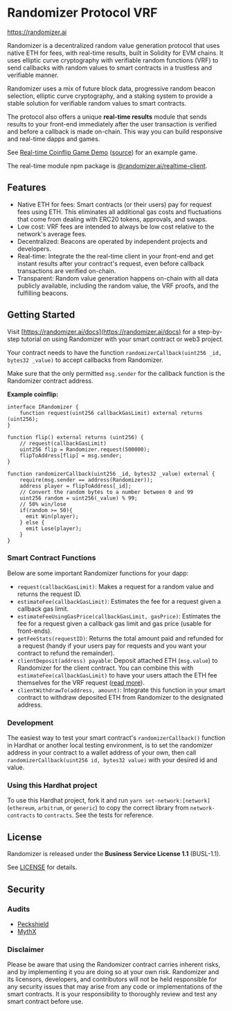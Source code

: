 # Randomizer Protocol VRF

https://randomizer.ai

Randomizer is a decentralized random value generation protocol that uses native ETH for fees, with real-time results, built in Solidity for EVM chains. It uses elliptic curve cryptography with verifiable random functions (VRF) to send callbacks with random values to smart contracts in a trustless and verifiable manner.

Randomizer uses a mix of future block data, progressive random beacon selection, elliptic curve cryptography, and a staking system to provide a stable solution for verifiable random values to smart contracts.

The protocol also offers a unique **real-time results** module that sends results to your front-end immediately after the user transaction is verified and before a callback is made on-chain. This way you can build responsive and real-time dapps and games.

See [Real-time Coinflip Game Demo](https://coinflip.randomizer.ai/)  ([source](https://github.com/RandomizerAi/coinflip-example)) for an example game.

The real-time module npm package is [@randomizer.ai/realtime-client](https://www.npmjs.com/package/@randomizer.ai/realtime-client).

## Features

- Native ETH for fees: Smart contracts (or their users) pay for request fees using ETH. This eliminates all additional gas costs and fluctuations that come from dealing with ERC20 tokens, approvals, and swaps.
- Low cost: VRF fees are intended to always be low cost relative to the network's average fees.
- Decentralized: Beacons are operated by independent projects and developers.
- Real-time: Integrate the the real-time client in your front-end and get instant results after your contract's request, even before callback transactions are verified on-chain.
- Transparent: Random value generation happens on-chain with all data publicly available, including the random value, the VRF proofs, and the fulfilling beacons.

## Getting Started

Visit [https://randomizer.ai/docs](https://randomizer.ai/docs) for a step-by-step tutorial on using Randomizer with your smart contract or web3 project.

Your contract needs to have the function `randomizerCallback(uint256 _id, bytes32 _value)` to accept callbacks from Randomizer.

Make sure that the only permitted `msg.sender` for the callback function is the Randomizer contract address.

**Example coinflip:**

```JS
interface IRandomizer {
    function request(uint256 callbackGasLimit) external returns (uint256);
}

function flip() external returns (uint256) {
    // request(callbackGasLimit)
    uint256 flip = Randomizer.request(500000);
    flipToAddress[flip] = msg.sender;
}

function randomizerCallback(uint256 _id, bytes32 _value) external {
    require(msg.sender == address(Randomizer));
    address player = flipToAddress[_id];
    // Convert the random bytes to a number between 0 and 99
    uint256 random = uint256(_value) % 99;
    // 50% win/lose
    if(random >= 50){
      emit Win(player);
    } else {
      emit Lose(player);
    }
}
```

### Smart Contract Functions

Below are some important Randomizer functions for your dapp:

- `request(callbackGasLimit)`: Makes a request for a random value and returns the request ID.
- `estimateFee(callbackGasLimit)`: Estimates the fee for a request given a callback gas limit.
- `estimateFeeUsingGasPrice(callbackGasLimit, gasPrice)`: Estimates the fee for a request given a callback gas limit and gas price (usable for front-ends).
- `getFeeStats(requestID)`: Returns the total amount paid and refunded for a request (handy if your users pay for requests and you want your contract to refund the remainder).
- `clientDeposit(address) payable`: Deposit attached ETH (`msg.value`) to Randomizer for the client contract. You can combine this with `estimateFee(callbackGasLimit)` to have your users attach the ETH fee themselves for the VRF request ([read more](https://randomizer.ai/docs#withdrawing)).
- `clientWithdrawTo(address, amount)`: Integrate this function in your smart contract to withdraw deposited ETH from Randomizer to the designated address.

### Development

The easiest way to test your smart contract's `randomizerCallback()` function in Hardhat or another local testing environment, is to set the randomizer address in your contract to a wallet address of your own, then call `randomizerCallback(uint256 id, bytes32 value)` with your desired id and value.

### Using this Hardhat project

To use this Hardhat project, fork it and run `yarn set-network:[network]` (`ethereum`, `arbitrum`, or `generic`) to copy the correct library from `network-contracts` to `contracts`. See the tests for reference.

## License

Randomizer is released under the **Business Service License 1.1** (BUSL-1.1).

See [LICENSE](./LICENSE) for details.

## Security

### Audits

* [Peckshield](./audits/PeckShield-Audit-Report-Randomizer-v1.0.pdf)
* [MythX](./audits/Randomizer-MythX-Report.pdf)

### Disclaimer

Please be aware that using the Randomizer contract carries inherent risks, and by implementing it you are doing so at your own risk. Randomizer and its licensors, developers, and contributors will not be held responsible for any security issues that may arise from any code or implementations of the smart contracts. It is your responsibility to thoroughly review and test any smart contract before use.
